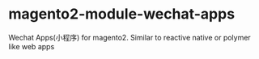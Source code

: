 # magento2-module-wechat-apps
Wechat Apps(小程序) for magento2. Similar to reactive native or polymer like web apps
